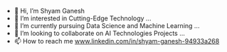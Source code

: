 - 👋 Hi, I’m Shyam Ganesh
- 👀 I’m interested in Cutting-Edge Technology ...
- 🌱 I’m currently pursuing Data Science and Machine Learning ...
- 💞️ I’m looking to collaborate on AI Technologies Projects ...
- 📫 How to reach me www.linkedin.com/in/shyam-ganesh-94933a268
